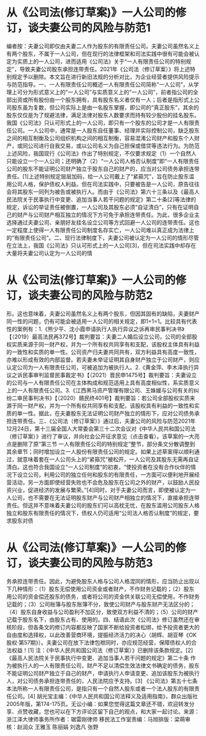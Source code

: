 # 从《公司法(修订草案)》一人公司的修订，谈夫妻公司的风险与防范1

编者按：夫妻公司即仅由夫妻二人作为股东的有限责任公司。夫妻公司虽然名义上有两个股东，不属于一人公司，但在现行的法律框架和司法实践中很有可能会被认定为实质上的一人公司，进而适用《公司法》关于“一人有限责任公司的特别规定”，导致夫妻公司股东承担连带责任。2021年《公司法（修订草案）》将上述特别规定予以删除。本文旨在进行新旧法规的分析对比，为企业经营者提供风险提示与防范指导。一、一人有限责任公司概述一人有限责任公司简称“一人公司”，从学理上可分为形式意义上的“一人公司”与实质意义上的“一人公司”，前者指公司的全部出资或所有股份由一个股东拥有，具有股东名义者仅有一人；后者是指形式上公司股东虽为复数，但公司实际上是由一名股东掌握，即公司的“真正股东”，其余的股东仅仅是为了规避法律，满足法律对股东人数要求而持有较少股份的挂名股东。我国《公司法》只认可形式上的一人公司，即只有一个股东的公司才是一人有限责任公司。一人公司中，通常是一人股东自任董事、经理并实际控制公司，缺乏股东之间的相互制衡及公司组织机构之间的相互制衡，容易混淆公司财产和股东个人财产，或同公司进行自我交易，或以公司名义为自己担保或借贷等违法行为。为防范上述风险，我国现行《公司法》作出了特别规定，不仅要求规定（1）一个自然人只能设立一个一人公司；还明确了（2）“一人公司人格否认制度”即“一人有限责任公司的股东不能证明公司财产独立于股东自己的财产的，应当对公司债务承担连带责任。[1]上述特别规定层层加码，给一人公司戴上了“紧箍咒”，旨在防止股东滥用公司人格，保护债权人利益。但在司法实践中，只要被告是一人公司，原告往往会将其股东一同列为被告或被执行人。而由于《公司法》第六十三条以及《最高人民法院关于民事执行中变更、追加当事人若干问题的规定》第二十条[2]等法律的规定，诉讼的举证责任被倒置，一人公司及其股东必须“自证清白”，只有在证明自己的财产与公司财产相互独立的情况下方可免于承担连带责任。为此，很多企业主选择通过夫妻公司、亲朋好友挂名设立公司等方式回避一人公司的连带责任。这也一定程度上使得一人有限责任公司制度名存实亡，一人公司难以真正成为法律上的“有限责任公司”。二、现行法律制度下，夫妻公司被认定为一人公司的情形尽管在立法上，我国《公司法》只认可形式上的一人公司[3]，但在司法实践中却存在大量将夫妻公司认定为一人公司的情

# 从《公司法(修订草案)》一人公司的修订，谈夫妻公司的风险与防范2

形。这也意味着，夫妻公司虽然名义上有两个股东，但因其固有的缺陷，夫妻财产同一性的问题，仍有可能会被适用一人公司的相关规定，即1+1=1。比较具有代表性的案例有：1.《熊少平、沈小霞申请执行人执行异议之诉再审民事判决书》【（2019）最高法民再372号】裁判要旨：夫妻二人婚后设立公司，公司的全部股权实质来源于同一财产权，并为一个所有权共同享有和支配，该股权主体具有利益的一致性和实质的单一性。公司资产归夫妻共同共有，双方利益具有高度一致性，亦难以形成有效的内部监督。若夫妻未举证证明其自身财产独立于公司财产，则应认定公司为一人有限责任公司，可被追加为被执行人。2.《黄金萍、李木泽执行异议之诉民事审判监督民事裁定书》【（2021）晋民申1475号】裁判要旨：夫妻设立的公司与一人有限责任公司在主体构成和规范适用上具有高度相似性，系实质意义上的一人有限责任公司。3.《江西黑马资产管理有限公司、王姝媛与公司有关的纠纷二审民事判决书》【（2020）赣民终401号】裁判要旨：若公司全部股权实质来源于同一财产权，并为一个所有权共同享有和支配，该股权具有利益的一致性和实质的单一性。据此，在夫妻股东无法证明公司财产独立的情形下，应对公司债务承担连带责任。三、《公司法（修订草案）》通过后，夫妻公司的风险与防范2021年12月24日，第十三届全国人大常委会第三十二次会议对《中华人民共和国公司法（修订草案）》进行了审议，并向社会公开征求意见（点击查看）。该草案的一大亮点是删除了原“第三节 一人有限责任公司的特别规定”整节，部分条文分散调整到其余章节；同时增加设立一人股份有限责任公司的规定。如果上述草案得以顺利通过，就意味着套在一人公司头上的“紧箍咒”被松开，一人公司及其股东无需再自证清白。这也符合我国设立“一人公司制度”的初衷，“使投资者在没有合作伙伴的情况下设立公司，利用公司的独立任何和股东的有限责任，一方面可以便利地开展经营活动，另一方面即使经营失败也不会危及股东在公司之外的财产，以鼓励人民投资兴业，促进经济的发展与繁荣。”[4]同时，对于夫妻公司而言，即使被认定为一人公司，也不需要在无法证明股东财产与公司财产相独立的情况下，直接承担连带责任。但这并不意味着夫妻公司的股东们可以高枕无忧，在股东滥用公司股东人格独立和股东有限责任的情况下，债权人仍可适用“公司法人格否认制度”的规定，要求股东对债

# 从《公司法(修订草案)》一人公司的修订，谈夫妻公司的风险与防范3

务承担连带责任。因此，为避免股东人格与公司人格混同的情形，应当防止出现以下几种情形：（1）股东无偿使用公司资金或者财产，不作财务记载的；（2）股东用公司的资金偿还股东的债务，或者将公司的资金供关联公司无偿使用，不作财务记载的；（3）公司账簿与股东账簿不分，致使公司财产与股东财产无法区分的；（4）股东自身收益与公司盈利不加区分，致使双方利益不清的；（5）公司的财产记载于股东名下，由股东占有、使用的。四、结语此次《公司法》修订虽然还在审核阶段，但各条文的修订内容都反映了国家不断给投资者松绑，给予投资者更大的自由度和选择权，以此改善营商环境，提振经济活力的决心（胡辉、胡亚琴《OK股权·第57期》）。夫妻公司在放下法律包袱同时，亦应规范经营，保障债权人的合法权益！[1] 注：《中华人民共和国公司法（修订草案）》已删除该条款规定。[2] 《最高人民法院关于民事执行中变更、追加当事人若干问题的规定》第二十条 作为被执行人的一人有限责任公司，财产不足以清偿生效法律文书确定的债务，股东不能证明公司财产独立于自己的财产，申请执行人申请变更、追加该股东为被执行人，对公司债务承担连带责任的，人民法院应予支持。[3] 《公司法》第五十七条 本法所称一人有限责任公司，是指只有一个自然人股东或者一个法人股东的有限责任公司。[4] 胡光宝主编：《中华人民共和国公司法释义及适用指南》，群众出版社2005年版，第174-175页。无讼小编：如果您觉得这篇文章还不错，欢迎转发分享、点赞收藏，您也可以在下方评论区留下自己的观点，和大家一起讨论。来源：浙江泽大律师事务所作者：琚雷刚律师 移民法工作室责编：马旭排版：梁萌审核：赵润众 王雅玉 陈丽娟 刘逸凡 张野

